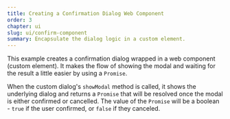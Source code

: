 ```yaml
---
title: Creating a Confirmation Dialog Web Component
order: 3
chapter: ui
slug: ui/confirm-component
summary: Encapsulate the dialog logic in a custom element.
---
```


<script>
  import CompatibilityWarning from '$lib/components/CompatibilityWarning.svelte';
</script>

<CompatibilityWarning name="Dialog" href="https://caniuse.com/dialog" />

This example creates a confirmation dialog wrapped in a web component (custom element).
It makes the flow of showing the modal and waiting for the result a little easier by using a
`Promise`.

When the custom dialog's `showModal` method is called, it shows the underlying dialog and returns
a `Promise` that will be resolved once the modal is either confirmed or cancelled. The value of
the `Promise` will be a boolean - `true` if the user confirmed, or `false` if they canceled.
